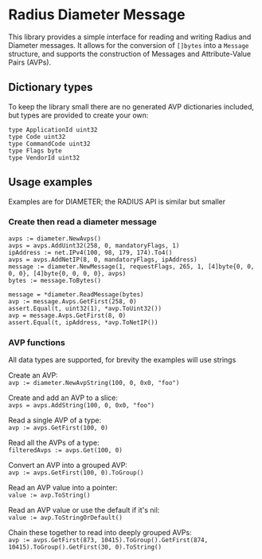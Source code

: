 # Radius Diameter Message

This library provides a simple interface for reading and writing Radius and Diameter messages. It allows for the conversion of `[]bytes` into a `Message` structure, and supports the construction of Messages and Attribute-Value Pairs (AVPs).

## Dictionary types
To keep the library small there are no generated AVP dictionaries included, but types are provided to create your own:

```
type ApplicationId uint32
type Code uint32
type CommandCode uint32
type Flags byte
type VendorId uint32
```

## Usage examples
Examples are for DIAMETER; the RADIUS API is similar but smaller
### Create then read a diameter message
```
avps := diameter.NewAvps()
avps = avps.AddUint32(258, 0, mandatoryFlags, 1)
ipAddress := net.IPv4(100, 98, 179, 174).To4()
avps = avps.AddNetIP(8, 0, mandatoryFlags, ipAddress)
message := diameter.NewMessage(1, requestFlags, 265, 1, [4]byte{0, 0, 0, 0}, [4]byte{0, 0, 0, 0}, avps)
bytes := message.ToBytes()

message = *diameter.ReadMessage(bytes)
avp := message.Avps.GetFirst(258, 0)
assert.Equal(t, uint32(1), *avp.ToUint32())
avp = message.Avps.GetFirst(8, 0)
assert.Equal(t, ipAddress, *avp.ToNetIP())
```

### AVP functions
All data types are supported, for brevity the examples will use strings

Create an AVP:  
`avp := diameter.NewAvpString(100, 0, 0x0, "foo")`  

Create and add an AVP to a slice:  
`avps = avps.AddString(100, 0, 0x0, "foo")`  

Read a single AVP of a type:  
`avp := avps.GetFirst(100, 0)`  

Read all the AVPs of a type:  
`filteredAvps := avps.Get(100, 0)`  

Convert an AVP into a grouped AVP:  
`avp := avps.GetFirst(100, 0).ToGroup()`  

Read an AVP value into a pointer:  
`value := avp.ToString()`  

Read an AVP value or use the default if it's nil:  
`value := avp.ToStringOrDefault()`  

Chain these together to read into deeply grouped AVPs:  
`avp := avps.GetFirst(873, 10415).ToGroup().GetFirst(874, 10415).ToGroup().GetFirst(30, 0).ToString()`